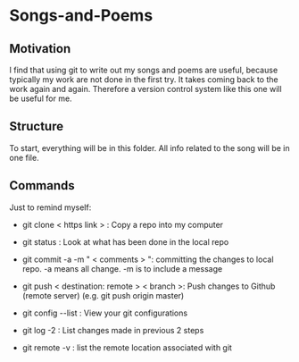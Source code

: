# Songs-and-Poems

## Motivation
I find that using git to write out my songs and poems are useful, because typically my work are not done in the first try. It takes coming back to the work again and again. Therefore a version control system like this one will be useful for me. 

## Structure
To start, everything will be in this folder. All info related to the song will be in one file.

## Commands
Just to remind myself:
- git clone < https link > : Copy a repo into my computer
- git status : Look at what has been done in the local repo
- git commit -a -m " < comments > ": committing the changes to local repo. -a means all change. -m is to include a message
- git push < destination: remote > < branch >: Push changes to Github (remote server) (e.g. git push origin master)

- git config --list : View your git configurations
- git log -2 : List changes made in previous 2 steps
- git remote -v : list the remote location associated with git
